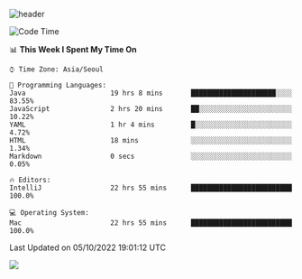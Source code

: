 ![header](https://capsule-render.vercel.app/api?type=Egg&color=timeAuto&height=300&section=header&text=PoPo&fontSize=90&animation=fadeIn)

  <!--START_SECTION:waka-->
![Code Time](http://img.shields.io/badge/Code%20Time-209%20hrs%2044%20mins-blue)

📊 **This Week I Spent My Time On** 

```text
⌚︎ Time Zone: Asia/Seoul

💬 Programming Languages: 
Java                     19 hrs 8 mins       █████████████████████░░░░   83.55% 
JavaScript               2 hrs 20 mins       ██░░░░░░░░░░░░░░░░░░░░░░░   10.22% 
YAML                     1 hr 4 mins         █░░░░░░░░░░░░░░░░░░░░░░░░   4.72% 
HTML                     18 mins             ░░░░░░░░░░░░░░░░░░░░░░░░░   1.34% 
Markdown                 0 secs              ░░░░░░░░░░░░░░░░░░░░░░░░░   0.05%

🔥 Editors: 
IntelliJ                 22 hrs 55 mins      █████████████████████████   100.0%

💻 Operating System: 
Mac                      22 hrs 55 mins      █████████████████████████   100.0%

```


 Last Updated on 05/10/2022 19:01:12 UTC
<!--END_SECTION:waka-->



<img src="https://capsule-render.vercel.app/api?type=Egg&color=timeAuto&height=300&section=footer&text=PoPo&fontSize=90&animation=fadeIn&reversal=true" />
